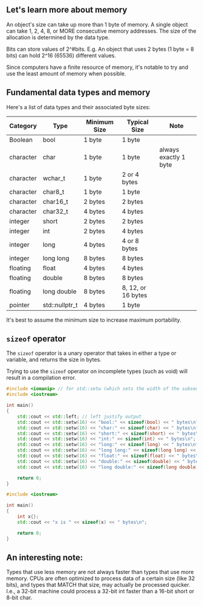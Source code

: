 ## Let's learn more about memory

An object's size can take up more than 1 byte of memory. A single object can take 1, 2, 4, 8, or MORE consecutive memory addresses. The size of the allocation is determined by the data type.

Bits can store values of 2^#bits. E.g. An object that uses 2 bytes (1 byte = 8 bits) can hold 2^16 (65536) different values.

Since computers have a finite resource of memory, it's notable to try and use the least amount of memory when possible.

## Fundamental data types and memory

Here's a list of data types and their associated byte sizes:

Category    | Type              | Minimum Size  | Typical Size  | Note
---------   |------             |-------------- |-------------- |-----
Boolean     | bool              | 1 byte        | 1 byte        |
character   | char              | 1 byte        | 1 byte        |  always exactly 1 byte
character   | wchar_t           | 1 byte        | 2 or 4 bytes  |
character   | char8_t           | 1 byte        | 1 byte        |
character   | char16_t          | 2 bytes       | 2 bytes       |
character   | char32_t          | 4 bytes       | 4 bytes       |
integer     | short             | 2 bytes       | 2 bytes       |
integer     | int               | 2 bytes       | 4 bytes       |
integer     | long              | 4 bytes       | 4 or 8 bytes  |
integer     | long long         | 8 bytes       | 8 bytes       |
floating    | float             | 4 bytes       | 4 bytes       |
floating    | double            | 8 bytes       | 8 bytes       |
floating    | long double       | 8 bytes       | 8, 12, or 16 bytes |
pointer     | std::nullptr_t    | 4 bytes       | 1 byte        |

It's best to assume the minimum size to increase maximum portability.

## `sizeof` operator

The `sizeof` operator is a unary operator that takes in either a type or variable, and returns the size in bytes.

Trying to use the `sizeof` operator on incomplete types (such as void) will result in a compilation error.

```cpp
#include <iomanip> // for std::setw (which sets the width of the subsequent output)
#include <iostream>

int main()
{
    std::cout << std::left; // left justify output
    std::cout << std::setw(16) << "bool:" << sizeof(bool) << " bytes\n";
    std::cout << std::setw(16) << "char:" << sizeof(char) << " bytes\n";
    std::cout << std::setw(16) << "short:" << sizeof(short) << " bytes\n";
    std::cout << std::setw(16) << "int:" << sizeof(int) << " bytes\n";
    std::cout << std::setw(16) << "long:" << sizeof(long) << " bytes\n";
    std::cout << std::setw(16) << "long long:" << sizeof(long long) << " bytes\n";
    std::cout << std::setw(16) << "float:" << sizeof(float) << " bytes\n";
    std::cout << std::setw(16) << "double:" << sizeof(double) << " bytes\n";
    std::cout << std::setw(16) << "long double:" << sizeof(long double) << " bytes\n";

    return 0;
}
```

```cpp
#include <iostream>

int main()
{
    int x{};
    std::cout << "x is " << sizeof(x) << " bytes\n";

    return 0;
}
```

## An interesting note:
Types that use less memory are not always faster than types that use more memory. CPUs are often optimized to process data of a certain size (like 32 bits), and types that MATCH that size, may actually be processed quicker. I.e., a 32-bit machine could process a 32-bit int faster than a 16-bit short or 8-bit char.
